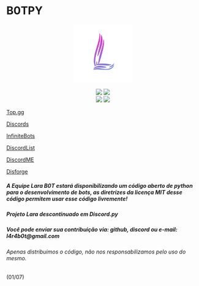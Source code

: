# B0TPY
<p align="center">
  
  <img style="width: 30%; height: 30 %;" src='Lara.png'>

  <div align="center">
    <img src="https://img.shields.io/github/license/HeitorDJAk47Gamer/B0TPY.svg">
    <img src="https://img.shields.io/github/repo-size/HeitorDJAk47Gamer/B0TPY">
  </div>
  <div align="center">
    <img src="http://ForTheBadge.com/images/badges/made-with-python.svg">
    <img src="https://replit.com/badge/github/HeitorDJAk47Gamer/B0TPY">
  </div

</p>

[Top.gg](https://top.gg/bot/739265612051906721)

[Discords](https://discords.com/bots/bot/739265612051906721)

[InfiniteBots](https://infinitybots.gg/bot/739265612051906721)

[DiscordList](https://discordlist.gg/bot/739265612051906721)

[DiscordME](https://discord.me/lara-bot)

[Disforge](https://disforge.com/bot/3010-lara-bot)

<h5>A Equipe Lara B0T estará disponibilizando um código aberto de python para o desenvolvimento de bots, as diretrizes da licença MIT desse código permitem usar esse código livremente!</h5>

<h5>Projeto Lara descontinuado em Discord.py</h5>
<h5>Você pode enviar sua contribuição via: github, discord ou e-mail: l4r4b0t@gmail.com</h5>

<h6>Apenas distribuimos o código, não nos responsabilizamos pelo uso do mesmo.</h6> (01/07)
